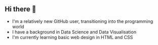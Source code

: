 ## Hi there 👋

- I'm a relatively new GitHub user, transitioning into the programming world
- I have a background in Data Science and Data Visualisation
- I'm currently learning basic web design in HTML and CSS
